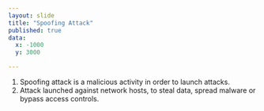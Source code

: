 ```yaml
---
layout: slide
title: "Spoofing Attack"
published: true
data:
  x: -1000
  y: 3000

---
```

1. Spoofing attack is a malicious activity in order to launch attacks. 
2. Attack launched against network hosts, to steal data, spread malware or bypass access controls.

